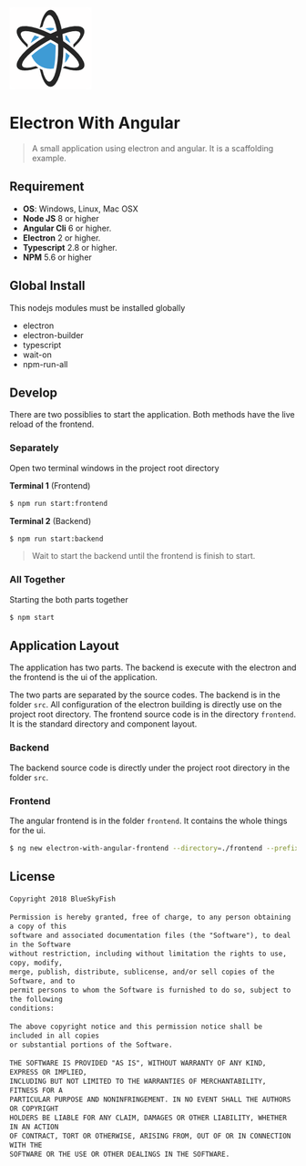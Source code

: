 
![Electron With Angular](logo.png)

# Electron With Angular

> A small application using electron and angular. It is a scaffolding example.


## Requirement

* **OS**: Windows, Linux, Mac OSX
* **Node JS** 8 or higher
* **Angular Cli** 6 or higher.
* **Electron** 2 or higher.
* **Typescript** 2.8 or higher.
* **NPM** 5.6 or higher

## Global Install

This nodejs modules must be installed globally

* electron
* electron-builder
* typescript
* wait-on
* npm-run-all

## Develop

There are two possiblies to start the application. Both methods have the live reload of the frontend.

### Separately

Open two terminal windows in the project root directory

**Terminal 1** (Frontend)

```bash
$ npm run start:frontend
```

**Terminal 2** (Backend)

```bash
$ npm run start:backend
```

> Wait to start the backend until the frontend is finish to start.

### All Together

Starting the both parts together

```bash
$ npm start
```



## Application Layout

The application has two parts. The backend is execute with the electron and the frontend is the ui of the application.

The two parts are separated by the source codes. The backend is in the folder `src`. All configuration of the electron building is directly use on the project root directory. The frontend source code is in the directory `frontend`. It is the standard directory and component layout.

### Backend

The backend source code is directly under the project root directory in the folder `src`.

### Frontend

The angular frontend is in the folder `frontend`. It contains the whole things for the ui.

```bash
$ ng new electron-with-angular-frontend --directory=./frontend --prefix=elan -g --skip-install -S --style=scss -v
```

## License

```text
Copyright 2018 BlueSkyFish

Permission is hereby granted, free of charge, to any person obtaining a copy of this
software and associated documentation files (the "Software"), to deal in the Software
without restriction, including without limitation the rights to use, copy, modify,
merge, publish, distribute, sublicense, and/or sell copies of the Software, and to
permit persons to whom the Software is furnished to do so, subject to the following
conditions:

The above copyright notice and this permission notice shall be included in all copies
or substantial portions of the Software.

THE SOFTWARE IS PROVIDED "AS IS", WITHOUT WARRANTY OF ANY KIND, EXPRESS OR IMPLIED,
INCLUDING BUT NOT LIMITED TO THE WARRANTIES OF MERCHANTABILITY, FITNESS FOR A
PARTICULAR PURPOSE AND NONINFRINGEMENT. IN NO EVENT SHALL THE AUTHORS OR COPYRIGHT
HOLDERS BE LIABLE FOR ANY CLAIM, DAMAGES OR OTHER LIABILITY, WHETHER IN AN ACTION
OF CONTRACT, TORT OR OTHERWISE, ARISING FROM, OUT OF OR IN CONNECTION WITH THE
SOFTWARE OR THE USE OR OTHER DEALINGS IN THE SOFTWARE.
```
